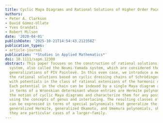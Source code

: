 ```yaml
---
title: Cyclic Maya Diagrams and Rational Solutions of Higher Order Painlevé Systems
authors:
- Peter A. Clarkson
- David Gómez-Ullate
- Yves Grandati
- Robert Milson
date: '2020-04-01'
publishDate: '2025-10-21T14:54:43.212358Z'
publication_types:
- article-journal
publication: '*Studies in Applied Mathematics*'
doi: 10.1111/sapm.12300
abstract: This paper focuses on the construction of rational solutions for the  A_2n-Painlevé
  system, also called the Noumi-Yamada system, which are considered the higher order
  generalizations of PIV Painlevé. In this even case, we introduce a method to construct
  the rational solutions based on cyclic dressing chains of Schrödinger operators
  with potentials in the class of rational extensions of the harmonic oscillator.
  Each potential in the chain can be indexed by a single Maya diagram and expressed
  in terms of a Wronskian determinant whose entries are Hermite polynomials. We introduce
  the notion of cyclic Maya diagrams and characterize them for any possible period,
  using the concepts of genus and interlacing. The resulting classes of solutions
  can be expressed in terms of special polynomials that generalize the families of
  generalized Hermite, generalized Okamoto, and Umemura polynomials, showing that
  they are particular cases of a larger~family.
---
```

